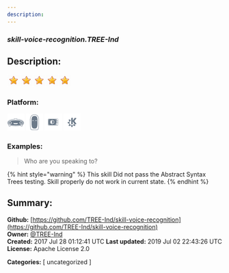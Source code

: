 ```yaml
---
description: 
---
```


### _skill-voice-recognition.TREE-Ind_  
## Description:  
  
  
![](../.gitbook/assets/star.png)![](../.gitbook/assets/star.png)![](../.gitbook/assets/star.png)![](../.gitbook/assets/star.png)![](../.gitbook/assets/star.png)  
  
### Platform:  
 ![Mark I](../.gitbook/assets/mark-1-icon.png)  ![Mark II](../.gitbook/assets/mark-2-icon.png)  ![Picroft](../.gitbook/assets/picroft-icon.png)  ![plasmoid](../.gitbook/assets/kde.png)   
### Examples:  
> Who are you speaking to?  
  
{% hint style="warning" %}
This skill Did not pass the Abstract Syntax Trees testing. Skill properly do not work in current state.
{% endhint %}
  
## Summary:  
**Github:** [https://github.com/TREE-Ind/skill-voice-recognition](https://github.com/TREE-Ind/skill-voice-recognition)  
**Owner:** [@TREE-Ind](https://github.com/TREE-Ind)  
**Created:** 2017 Jul 28 01:12:41 UTC  **Last updated:** 2019 Jul 02 22:43:26 UTC  
**License:** Apache License 2.0  
  
**Categories:** [ uncategorized ]   
